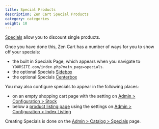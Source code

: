 ```yaml
---
title: Special Products
description: Zen Cart Special Products 
category: categories
weight: 10
---
```


[Specials](/user/admin_pages/catalog/specials/) allow you to discount single products. 

Once you have done this, Zen Cart has a number of ways for you to show off your specials: 

- the built in Specials Page, which appears when you navigate to `YOURSITE.com/index.php?main_page=specials`.
- the optional Specials [Sidebox](/user/template/sideboxes/) 
- the optional Specials [Centerbox](/user/template/centerboxes/)

You may also configure specials to appear in the following places: 

- on an empty shopping cart page with the setting on [Admin > Configuration > Stock](/user/admin_pages/configuration/configuration_stock/)
- below a [product listing page](/user/storefront_pages/listing_pages/) using the settings on [Admin > Configuration > Index Listing](/user/admin_pages/configuration/configuration_indexlisting/)

Creating Specials is done on the [Admin > Catalog > Specials](/user/admin_pages/catalog/specials/) page. 
